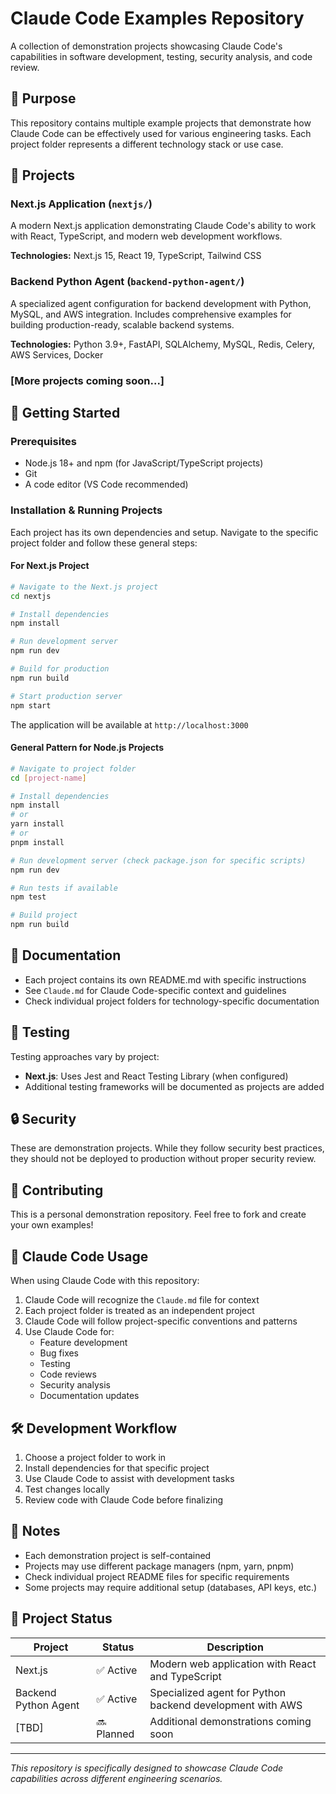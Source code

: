 # Claude Code Examples Repository

A collection of demonstration projects showcasing Claude Code's capabilities in software development, testing, security analysis, and code review.

## 🎯 Purpose

This repository contains multiple example projects that demonstrate how Claude Code can be effectively used for various engineering tasks. Each project folder represents a different technology stack or use case.

## 📁 Projects

### Next.js Application (`nextjs/`)
A modern Next.js application demonstrating Claude Code's ability to work with React, TypeScript, and modern web development workflows.

**Technologies:** Next.js 15, React 19, TypeScript, Tailwind CSS

### Backend Python Agent (`backend-python-agent/`)
A specialized agent configuration for backend development with Python, MySQL, and AWS integration. Includes comprehensive examples for building production-ready, scalable backend systems.

**Technologies:** Python 3.9+, FastAPI, SQLAlchemy, MySQL, Redis, Celery, AWS Services, Docker

### [More projects coming soon...]

## 🚀 Getting Started

### Prerequisites

- Node.js 18+ and npm (for JavaScript/TypeScript projects)
- Git
- A code editor (VS Code recommended)

### Installation & Running Projects

Each project has its own dependencies and setup. Navigate to the specific project folder and follow these general steps:

#### For Next.js Project

```bash
# Navigate to the Next.js project
cd nextjs

# Install dependencies
npm install

# Run development server
npm run dev

# Build for production
npm run build

# Start production server
npm start
```

The application will be available at `http://localhost:3000`

#### General Pattern for Node.js Projects

```bash
# Navigate to project folder
cd [project-name]

# Install dependencies
npm install
# or
yarn install
# or
pnpm install

# Run development server (check package.json for specific scripts)
npm run dev

# Run tests if available
npm test

# Build project
npm run build
```

## 📖 Documentation

- Each project contains its own README.md with specific instructions
- See `Claude.md` for Claude Code-specific context and guidelines
- Check individual project folders for technology-specific documentation

## 🧪 Testing

Testing approaches vary by project:

- **Next.js**: Uses Jest and React Testing Library (when configured)
- Additional testing frameworks will be documented as projects are added

## 🔒 Security

These are demonstration projects. While they follow security best practices, they should not be deployed to production without proper security review.

## 🤝 Contributing

This is a personal demonstration repository. Feel free to fork and create your own examples!

## 📝 Claude Code Usage

When using Claude Code with this repository:

1. Claude Code will recognize the `Claude.md` file for context
2. Each project folder is treated as an independent project
3. Claude Code will follow project-specific conventions and patterns
4. Use Claude Code for:
   - Feature development
   - Bug fixes
   - Testing
   - Code reviews
   - Security analysis
   - Documentation updates

## 🛠️ Development Workflow

1. Choose a project folder to work in
2. Install dependencies for that specific project
3. Use Claude Code to assist with development tasks
4. Test changes locally
5. Review code with Claude Code before finalizing

## 📌 Notes

- Each demonstration project is self-contained
- Projects may use different package managers (npm, yarn, pnpm)
- Check individual project README files for specific requirements
- Some projects may require additional setup (databases, API keys, etc.)

## 🚦 Project Status

| Project | Status | Description |
|---------|--------|-------------|
| Next.js | ✅ Active | Modern web application with React and TypeScript |
| Backend Python Agent | ✅ Active | Specialized agent for Python backend development with AWS |
| [TBD] | 🔜 Planned | Additional demonstrations coming soon |

---

*This repository is specifically designed to showcase Claude Code capabilities across different engineering scenarios.*